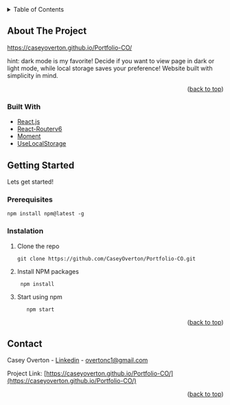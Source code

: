 <details>
  <summary>Table of Contents</summary>
  <ol>
    <li>
      <a href="#about-the-project">About The Project</a>
      <ul>
        <li><a href="#built-with">Built With</a></li>
      </ul>
    </li>
    <li>
      <a href="#getting-started">Getting Started</a>
      <ul>
        <li><a href="#prerequisites">Prerequisites</a></li>
        <li><a href="#installation">Installation</a></li>
      </ul>
    </li>
    <li><a href="#contact">Contact</a></li>
    <li><a href="#acknowledgments">Acknowledgments</a></li>
  </ol>
</details>



## About The Project

https://caseyoverton.github.io/Portfolio-CO/

hint: dark mode is my favorite! Decide if you want to view page in dark or light mode, while local storage saves your preference! Website built with simplicity in mind.

<p align="right">(<a href="#top">back to top</a>)</p>



### Built With

* [React.js](https://reactjs.org/)
* [React-Routerv6](https://reactrouter.com)
* [Moment](https://momentjs.com)
* [UseLocalStorage](https://www.npmjs.com/package/use-local-storage)

## Getting Started
Lets get started! 

### Prerequisites

    npm install npm@latest -g

### Instalation
1.  Clone the repo
   
        git clone https://github.com/CaseyOverton/Portfolio-CO.git

2. Install NPM packages
   
        npm install
  
  3. Start using npm

            npm start


<p align="right">(<a href="#top">back to top</a>)</p>

## Contact

Casey Overton - [Linkedin](https://www.linkedin.com/in/casey-overton-3584151b1/) - overtonc1@gmail.com


Project Link: [https://caseyoverton.github.io/Portfolio-CO/](https://caseyoverton.github.io/Portfolio-CO/)

<p align="right">(<a href="#top">back to top</a>)</p>